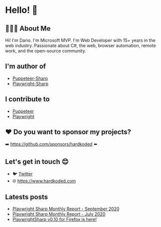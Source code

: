# Hello! :wave:

## 👨🏻‍💻 About Me
Hi! I'm Dario. I'm Microsoft MVP. I'm Web Developer with 15+ years in the web industry. Passionate about C#, the web, browser automation, remote work, and the open-source community.

## I'm author of
 * [Puppeteer-Sharp](https://github.com/hardkoded/playwright-sharp)
 * [Playwright-Sharp](https://github.com/hardkoded/playwright-sharp)

## I contribute to
 * [Puppeteer](https://github.com/puppeteer/puppeteer)
 * [Playwright](https://github.com/microsoft/playwright)
 
 
## ❤️ Do you want to sponsor my projects?
➡️ https://github.com/sponsors/hardkoded ⬅️

 ## Let's get in touch 😊
  * 🐦 [Twitter](https://www.twitter.com/hardkoded)
  * 🌐 https://www.hardkoded.com
  
 ## Latests posts
  * [Playwright Sharp Monthly Report - September 2020](https://www.hardkoded.com/blog/playwright-sharp-monthly-sep-2020)
  * [Playwright Sharp Monthly Report - July 2020](https://www.hardkoded.com/blog/playwright-sharp-monthly-jul-2020)
  * [PlaywrightSharp v0.10 for Firefox is here!](https://www.hardkoded.com/blog/playwright-sharp-firefox-010)
